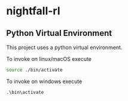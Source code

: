 # nightfall-rl

## Python Virtual Environment

This project uses a python virtual environment.

To invoke on linux/macOS execute

```sh
source ./bin/activate
```

To invoke on windows execute

```ps
.\bin\activate
```